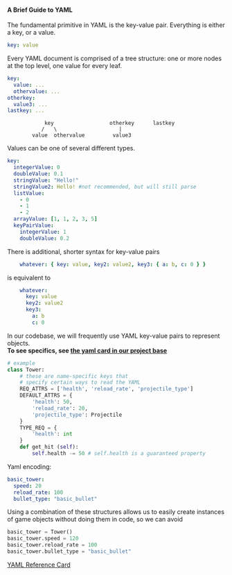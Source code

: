 #### A Brief Guide to YAML

The fundamental primitive in YAML is the key-value pair.
Everything is either a key, or a value.

```yaml
key: value
```

Every YAML document is comprised of a tree structure: one or more
nodes at the top level, one value for every leaf.

```yaml
key:
  value: ...
  othervalue: ...
otherkey:
  value3: ...
lastkey: ...
```

```
            key                  otherkey      lastkey
           /   \                    |
        value  othervalue         value3
```


Values can be one of several different types.
```yaml
key:
  integerValue: 0
  doubleValue: 0.1
  stringValue: "Hello!"
  stringValue2: Hello! #not recommended, but will still parse
  listValue:
    - 0
    - 1
    - 2
  arrayValue: [1, 1, 2, 3, 5]
  keyPairValue:
    integerValue: 1
    doubleValue: 0.2
```

There is additional, shorter syntax for key-value pairs

```yaml
    whatever: { key: value, key2: value2, key3: { a: b, c: 0 } }
```
is equivalent to 
```yaml
    whatever:
      key: value
      key2: value2
      key3:
        a: b
        c: 0
```

In our codebase, we will frequently use YAML key-value pairs to represent
objects.  
**To see specifics, see <a href="https://github.com/veggiebob/tower-defense-pygame/projects/1">the yaml card in our project base</a>**
```python
# example
class Tower:
    # these are name-specific keys that 
    # specify certain ways to read the YAML
    REQ_ATTRS = ['health', 'reload_rate', 'projectile_type']
    DEFAULT_ATTRS = {
        'health': 50,
        'reload_rate': 20,
        'projectile_type': Projectile
    }
    TYPE_REQ = {
        'health': int
    }
    def get_hit (self):
        self.health -= 50 # self.health is a guaranteed property
```
Yaml encoding:
```yaml
basic_tower:
  speed: 20
  reload_rate: 100
  bullet_type: "basic_bullet"
```
Using a combination of these structures allows us to easily create instances of game objects without doing them in code, so we can avoid
```python
basic_tower = Tower()
basic_tower.speed = 120
basic_tower.reload_rate = 100
basic_tower.bullet_type = "basic_bullet"
```

<a href="https://yaml.org/refcard.html">YAML Reference Card</a>
